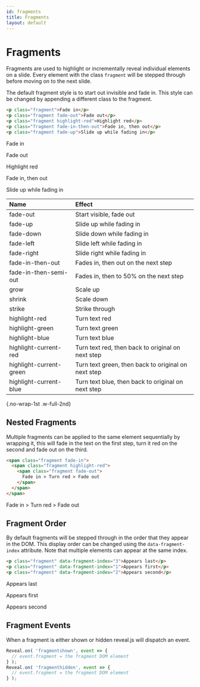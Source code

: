 ```yaml
---
id: fragments
title: Fragments
layout: default
---
```


# Fragments

Fragments are used to highlight or incrementally reveal individual elements on a slide. Every element with the class `fragment` will be stepped through before moving on to the next slide.

The default fragment style is to start out invisible and fade in. This style can be changed by appending a different class to the fragment.

```html
<p class="fragment">Fade in</p>
<p class="fragment fade-out">Fade out</p>
<p class="fragment highlight-red">Highlight red</p>
<p class="fragment fade-in-then-out">Fade in, then out</p>
<p class="fragment fade-up">Slide up while fading in</p>
```
<div class="reveal example-deck">
  <div class="slides">
    <section>
      <p class="fragment">Fade in</p>
      <p class="fragment fade-out">Fade out</p>
      <p class="fragment highlight-red">Highlight red</p>
      <p class="fragment fade-in-then-out">Fade in, then out</p>
      <p class="fragment fade-up">Slide up while fading in</p>
    </section>
  </div>
</div>

| Name                    | Effect     |
| :-                      |:-          |
| fade-out                | Start visible, fade out |
| fade-up                 | Slide up while fading in |
| fade-down               | Slide down while fading in |
| fade-left               | Slide left while fading in |
| fade-right              | Slide right while fading in |
| fade-in-then-out        | Fades in, then out on the next step |
| fade-in-then-semi-out   | Fades in, then to 50% on the next step |
| grow                    | Scale up |
| shrink                  | Scale down |
| strike                  | Strike through |
| highlight-red           | Turn text red |
| highlight-green         | Turn text green |
| highlight-blue          | Turn text blue |
| highlight-current-red   | Turn text red, then back to original on next step |
| highlight-current-green | Turn text green, then back to original on next step |
| highlight-current-blue  | Turn text blue, then back to original on next step |
{.no-wrap-1st .w-full-2nd}


## Nested Fragments

Multiple fragments can be applied to the same element sequentially by wrapping it, this will fade in the text on the first step, turn it red on the second and fade out on the third.

```html
<span class="fragment fade-in">
  <span class="fragment highlight-red">
    <span class="fragment fade-out">
      Fade in > Turn red > Fade out
    </span>
  </span>
</span>
```
<div class="reveal example-deck">
  <div class="slides">
    <section>
      <span class="fragment fade-in">
        <span class="fragment highlight-red">
          <span class="fragment fade-out">
            Fade in > Turn red > Fade out
          </span>
        </span>
      </span>
    </section>
  </div>
</div>

## Fragment Order

By default fragments will be stepped through in the order that they appear in the DOM. This display order can be changed using the `data-fragment-index` attribute. Note that multiple elements can appear at the same index.

```html
<p class="fragment" data-fragment-index="3">Appears last</p>
<p class="fragment" data-fragment-index="1">Appears first</p>
<p class="fragment" data-fragment-index="2">Appears second</p>
```
<div class="reveal example-deck">
  <div class="slides">
    <section>
      <p class="fragment" data-fragment-index="3">Appears last</p>
      <p class="fragment" data-fragment-index="1">Appears first</p>
      <p class="fragment" data-fragment-index="2">Appears second</p>
    </section>
  </div>
</div>

## Fragment Events

When a fragment is either shown or hidden reveal.js will dispatch an event.

```javascript
Reveal.on( 'fragmentshown', event => {
  // event.fragment = the fragment DOM element
} );
Reveal.on( 'fragmenthidden', event => {
  // event.fragment = the fragment DOM element
} );
```